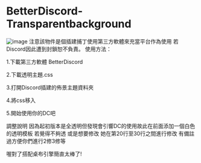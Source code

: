 # BetterDiscord-Transparentbackground
![image]([https://giphy.com/embed/MK2PeFh5Bc8mbVZiLE](https://media4.giphy.com/media/v1.Y2lkPTc5MGI3NjExeTFveGNwZzFkdnBka2FhczU3bXF6c3Jrb29vc2p1aHAwMHUwcnd6aCZlcD12MV9pbnRlcm5hbF9naWZfYnlfaWQmY3Q9Zw/MK2PeFh5Bc8mbVZiLE/giphy.gif))
注意該物件是個插建捕丁使用第三方軟體來充當平台作為使用
若Discord因此遭到封鎖恕不負責。
使用方法：

1.下載第三方軟體
BetterDiscord

2.下載透明主題.css

3.打開Discord插建的佈景主題資料夾

4.將css移入

5.開始使用你的DC吧


調整說明
因為起初版本是全透明但發現會引響DC的使用故此在前面添加一個白色的透明模板 若覺得不夠透 或是想要修改
她在第20行至30行之間進行修改
有備註過方便你們進行2修3修等

喔對了搭配桌布引擎簡直太棒了!
